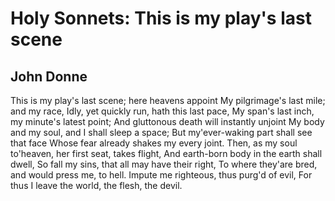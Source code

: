# Holy Sonnets: This is my play's last scene
## John Donne
This is my play's last scene; here heavens appoint
My pilgrimage's last mile; and my race,
Idly, yet quickly run, hath this last pace,
My span's last inch, my minute's latest point;
And gluttonous death will instantly unjoint
My body and my soul, and I shall sleep a space;
But my'ever-waking part shall see that face
Whose fear already shakes my every joint.
Then, as my soul to'heaven, her first seat, takes flight,
And earth-born body in the earth shall dwell,
So fall my sins, that all may have their right,
To where they'are bred, and would press me, to hell.
Impute me righteous, thus purg'd of evil,
For thus I leave the world, the flesh, the devil.